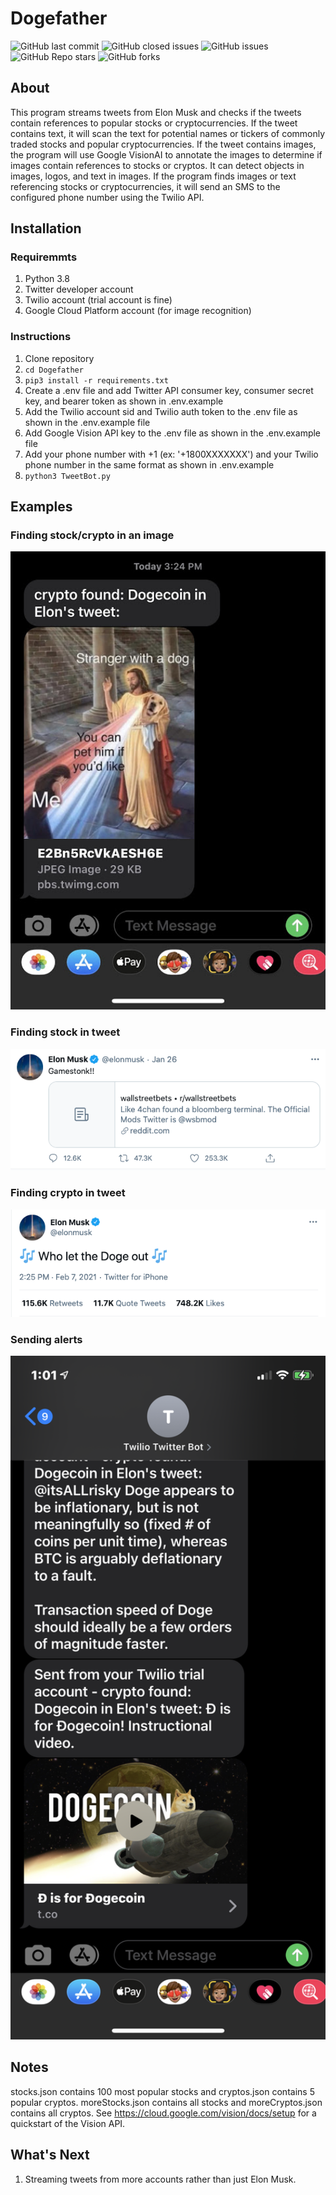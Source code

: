 # Dogefather
![GitHub last commit](https://img.shields.io/github/last-commit/farzinadil/Dogefather) ![GitHub closed issues](https://img.shields.io/github/issues-closed-raw/farzinadil/Dogefather) ![GitHub issues](https://img.shields.io/github/issues-raw/farzinadil/Dogefather) ![GitHub Repo stars](https://img.shields.io/github/stars/farzinadil/Dogefather) ![GitHub forks](https://img.shields.io/github/forks/farzinadil/Dogefather)
## About
This program streams tweets from Elon Musk and checks if the tweets contain references to popular stocks or cryptocurrencies. If the tweet contains text, it will scan the text for potential names or tickers of commonly traded stocks and popular cryptocurrencies. If the tweet contains images, the program will use Google VisionAI to annotate the images to determine if images contain references to stocks or cryptos. It can detect objects in images, logos, and text in images. If the program finds images or text referencing stocks or cryptocurrencies, it will send an SMS to the configured phone number using the Twilio API. 

## Installation

### Requiremmts
1. Python 3.8
2. Twitter developer account
3. Twilio account (trial account is fine)
4. Google Cloud Platform account (for image recognition)

### Instructions
1. Clone repository
2. <code>cd Dogefather</code>
3. <code>pip3 install -r requirements.txt</code>
4. Create a .env file and add Twitter API consumer key, consumer secret key, and bearer token as shown in .env.example
5. Add the Twilio account sid and Twilio auth token to the .env file as shown in the .env.example file
6. Add Google Vision API key to the .env file as shown in the .env.example file
7. Add your phone number with +1 (ex: '+1800XXXXXXX') and your Twilio phone number in the same format as shown in .env.example
8. <code>python3 TweetBot.py</code>

## Examples
### Finding stock/crypto in an image
<img src="public/img/doge-image.jpg" width="600">

### Finding stock in tweet
<img src="public/img/gamestop.png" width="600">

### Finding crypto in tweet
<img src="public/img/dogecoin.png" width="600">

### Sending alerts 
<img src="public/img/twilio-texts.PNG" width="600">

## Notes
stocks.json contains 100 most popular stocks and cryptos.json contains 5 popular cryptos. moreStocks.json contains all stocks and moreCryptos.json contains all cryptos. See https://cloud.google.com/vision/docs/setup for a quickstart of the Vision API.

## What's Next
1. Streaming tweets from more accounts rather than just Elon Musk.